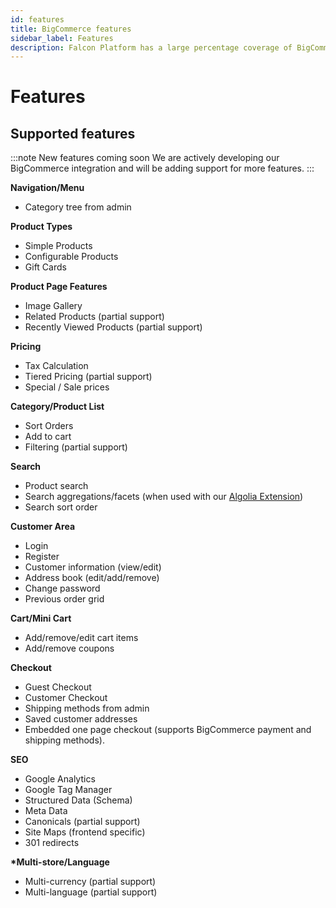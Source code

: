 ```yaml
---
id: features
title: BigCommerce features
sidebar_label: Features
description: Falcon Platform has a large percentage coverage of BigCommerce features.
---
```


# Features

## Supported features

:::note New features coming soon
We are actively developing our BigCommerce integration and will be adding support for more features.
:::

**Navigation/Menu**

- Category tree from admin

**Product Types**

- Simple Products
- Configurable Products
- Gift Cards

**Product Page Features**

- Image Gallery
- Related Products (partial support)
- Recently Viewed Products (partial support)

**Pricing**

- Tax Calculation
- Tiered Pricing (partial support)
- Special / Sale prices

**Category/Product List**

- Sort Orders
- Add to cart
- Filtering (partial support)

**Search**

- Product search
- Search aggregations/facets (when used with our [Algolia Extension](/platform/integration/algolia))
- Search sort order

**Customer Area**

- Login
- Register
- Customer information (view/edit)
- Address book (edit/add/remove)
- Change password
- Previous order grid

**Cart/Mini Cart**

- Add/remove/edit cart items
- Add/remove coupons

**Checkout**

- Guest Checkout
- Customer Checkout
- Shipping methods from admin
- Saved customer addresses
- Embedded one page checkout (supports BigCommerce payment and shipping methods).

**SEO**

- Google Analytics
- Google Tag Manager
- Structured Data (Schema)
- Meta Data
- Canonicals (partial support)
- Site Maps (frontend specific)
- 301 redirects

**\*Multi-store/Language**

- Multi-currency (partial support)
- Multi-language (partial support)
